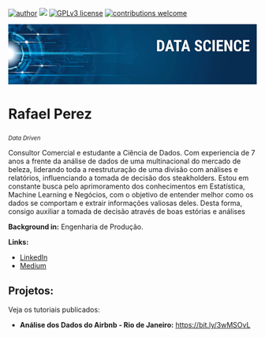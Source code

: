 [![author](https://img.shields.io/badge/author-RafaelPerez-red.svg)](https://www.linkedin.com/in/rafael-perez-64965124/) [![](https://img.shields.io/badge/python-3.7+-blue.svg)](https://www.python.org/downloads/release/python-365/) [![GPLv3 license](https://img.shields.io/badge/License-GPLv3-blue.svg)](http://perso.crans.org/besson/LICENSE.html) [![contributions welcome](https://img.shields.io/badge/contributions-welcome-brightgreen.svg?style=flat)](https://github.com/carlosfab/data_science/issues)

<p align="center">
  <img src="banner.png" >
</p>

# Rafael Perez
<sub>*Data Driven* </sub>

Consultor Comercial e estudante a Ciência de Dados. Com experiencia de 7 anos a frente da análise de dados de uma multinacional do mercado de beleza, liderando toda a reestruturação de uma divisão com análises e relatórios, influenciando a tomada de decisão dos steakholders. Estou em constante busca pelo aprimoramento dos conhecimentos em Estatística, Machine Learning e Negócios, com o objetivo de  entender melhor como os dados se comportam e extrair informações valiosas deles. Desta forma, consigo auxiliar a tomada de decisão através de boas estórias e análises


**Background in:** Engenharia de Produção.

**Links:**
* [LinkedIn](https://www.linkedin.com/in/rafael-perez-64965124/)
* [Medium](https://www.medium.com)


## Projetos:
Veja os tutoriais publicados:

* **Análise dos Dados do Airbnb - Rio de Janeiro:** https://bit.ly/3wMSOvL

